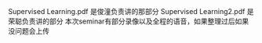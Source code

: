 Supervised Learning.pdf 是俊潼负责讲的那部分
Supervised Learning2.pdf 是荣聪负责讲的部分
本次seminar有部分录像以及全程的语音，如果整理过后如果没问题会上传